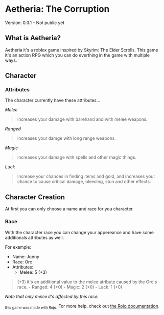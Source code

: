 # Aetheria: The Corruption
Version: 0.0.1 - Not public yet


## What is Aetheria?
Aetheria it's a roblox game inspired by Skyrim: The Elder Scrolls. This game it's an action RPG which you can do everthing in the game with multiple ways.


## Character

### Attributes
The character currently have these attributes...

*Melee*
> Increases your damage with barehand and with melee weapons.

*Ranged*
> Increases your damge with long range weapons.

*Magic*
> Increases your damage with spells and other magic things.

*Luck*
> Increase your chances in finding items and gold, and increases your chance to cause critical damage, bleeding, stun and other effects.


## Character Creation
At first you can only choose a name and race for you character.

### Race
With the character race you can change your appereance and have some additionals attributes as well.

For example:

- Name: Jonny
- Race: Orc
- Attributes:
    - Melee: 5 (+3)
> (+3) it's an additional value to the melee atribute caused by the Orc's race.
    - Ranged: 4 (+0)
    - Magic: 2 (+0)
    - Luck: 1 (+0)

*Note that only melee it's affected by this race.*

<sub>this game was made with Rojo.</sub>
For more help, check out [the Rojo documentation](https://rojo.space/docs).